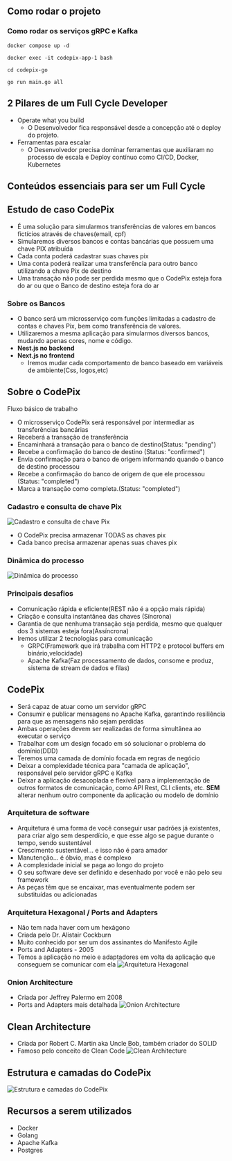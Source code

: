 ## Como rodar o projeto

### Como rodar os serviços gRPC e Kafka

```
docker compose up -d
```
```
docker exec -it codepix-app-1 bash 
```
```
cd codepix-go
```
```
go run main.go all
```



## 2 Pilares de um Full Cycle Developer
- Operate what you build 
	- O Desenvolvedor fica responsável desde a concepção até o deploy do projeto.
- Ferramentas para escalar
	- O Desenvolvedor precisa dominar ferramentas que auxiliaram no processo de escala e Deploy contínuo como CI/CD, Docker, Kubernetes

## Conteúdos essenciais para ser um Full Cycle

## Estudo de caso CodePix
- É uma solução para simularmos transferências de valores em bancos fictícios através de chaves(email, cpf)
- Simularemos diversos bancos e contas bancárias que possuem uma chave PIX atribuída
- Cada conta poderá cadastrar suas chaves pix
- Uma conta poderá realizar uma transferência para outro banco utilizando a chave Pix de destino
- Uma transação não pode ser perdida mesmo que o CodePix esteja fora do ar ou que o Banco de destino esteja fora do ar
### Sobre os Bancos
- O banco será um microsserviço com funções limitadas a cadastro de contas e chaves Pix, bem como transferência de valores.
- Utilizaremos a mesma aplicação para simularmos diversos bancos, mudando apenas cores, nome e código.
- **Nest.js no backend**
- **Next.js no frontend**
	- Iremos mudar cada comportamento de banco baseado em variáveis de ambiente(Css, logos,etc)
	
## Sobre o CodePix
Fluxo básico de trabalho
- O microsserviço CodePix será responsável por intermediar as transferências bancárias
- Receberá a transação de transferência
- Encaminhará a transação para o banco de destino(Status: "pending")
- Recebe a confirmação do banco de destino (Status: "confirmed")
- Envia confirmação para o banco de origem informando quando o banco de destino processou
- Recebe a confirmação do banco de origem de que ele processou (Status: "completed")
- Marca a transação como completa.(Status: "completed")
### Cadastro e consulta de chave Pix
![Cadastro e consulta de chave Pix](./documentation/aula1/Pasted%20image%2020231016103143.png)
- O CodePix precisa armazenar TODAS as chaves pix
- Cada banco precisa armazenar apenas suas chaves pix

### Dinâmica do processo
![Dinâmica do processo](./documentation/aula1/Pasted%20image%2020231016104330.png)

### Principais desafios
- Comunicação rápida e eficiente(REST não é a opção mais rápida)
- Criação e consulta instantânea  das chaves (Síncrona)
- Garantia de que nenhuma transação seja perdida, mesmo que qualquer dos 3 sistemas esteja fora(Assíncrona)
- Iremos utilizar 2 tecnologias para comunicação
	- GRPC(Framework que irá trabalha com HTTP2 e protocol buffers em binário,velocidade)
	- Apache Kafka(Faz processamento de dados, consome e produz, sistema de stream de dados e filas)

## CodePix
- Será capaz de atuar como um servidor gRPC
- Consumir e publicar mensagens no Apache Kafka, garantindo resiliência para que as mensagens não sejam perdidas
- Ambas operações devem ser realizadas de forma simultânea ao executar o serviço
- Trabalhar com um design focado em só solucionar o problema do domínio(DDD)
- Teremos uma camada de domínio focada em regras de negócio
- Deixar a complexidade técnica para "camada de aplicação", responsável pelo servidor gRPC e Kafka
- Deixar a aplicação desacoplada e flexível para a implementação de outros formatos de comunicação, como API Rest, CLI clients, etc. **SEM** alterar nenhum outro componente da aplicação ou modelo de domínio
### Arquitetura de software
- Arquitetura é uma forma de você conseguir usar padrões já existentes, para criar algo sem desperdício, e que esse algo se pague durante o tempo, sendo sustentável
- Crescimento sustentável... e isso não é para amador
- Manutenção...  é óbvio, mas é complexo
- A complexidade inicial se paga ao longo do projeto
- O seu software deve ser definido e desenhado por você e não pelo seu framework
- As peças têm que se encaixar, mas eventualmente podem ser substituídas ou adicionadas
### Arquitetura Hexagonal / Ports and Adapters
- Não tem nada haver com um hexágono
- Criada pelo Dr. Alistair Cockburn
- Muito conhecido por ser um dos assinantes do Manifesto Agile
- Ports and Adapters - 2005
- Temos a aplicação no meio e adaptadores em volta da aplicação que conseguem se comunicar com ela
 ![Arquitetura Hexagonal](./documentation/aula1/Pasted%20image%2020231016111022.png)
### Onion Architecture
- Criada por Jeffrey Palermo em 2008
- Ports and Adapters mais detalhada
  ![Onion Architecture](./documentation/aula1/Pasted%20image%2020231016111811.png)
## Clean Architecture
- Criada por Robert C. Martin aka Uncle Bob, também criador do SOLID
- Famoso pelo conceito de Clean Code
  ![Clean Architecture](./documentation/aula1/Pasted%20image%2020231016112154.png)
## Estrutura e camadas do CodePix
  ![Estrutura e camadas do CodePix](./documentation/aula1/Pasted%20image%2020231016114129.png)

## Recursos a serem utilizados
- Docker
- Golang
- Apache Kafka
- Postgres